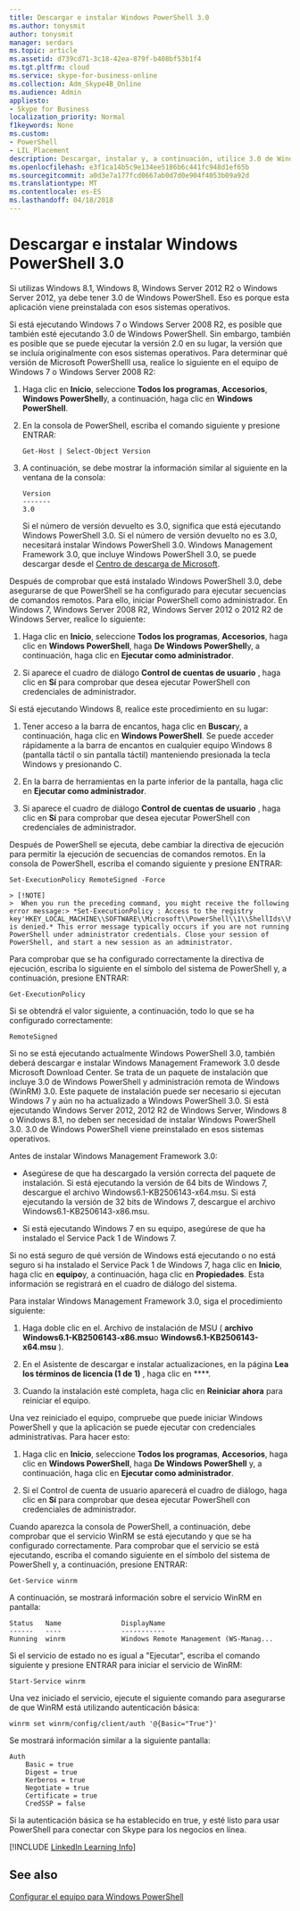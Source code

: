 ```yaml
---
title: Descargar e instalar Windows PowerShell 3.0
ms.author: tonysmit
author: tonysmit
manager: serdars
ms.topic: article
ms.assetid: d739cd71-3c18-42ea-879f-b408bf53b1f4
ms.tgt.pltfrm: cloud
ms.service: skype-for-business-online
ms.collection: Adm_Skype4B_Online
ms.audience: Admin
appliesto:
- Skype for Business
localization_priority: Normal
f1keywords: None
ms.custom:
- PowerShell
- LIL_Placement
description: Descargar, instalar y, a continuación, utilice 3.0 de Windows PowerShell para crear una sesión de PowerShell remoto que se conecta a Skype para los negocios en línea.
ms.openlocfilehash: e3f1ca14b5c9e134ee5186b6c441fc948d1ef65b
ms.sourcegitcommit: a0d3e7a177fcd0667ab0d7d0e904f4053b09a92d
ms.translationtype: MT
ms.contentlocale: es-ES
ms.lasthandoff: 04/18/2018
---
```

# <a name="download-and-install-windows-powershell-30"></a>Descargar e instalar Windows PowerShell 3.0

Si utilizas Windows 8.1, Windows 8, Windows Server 2012 R2 o Windows Server 2012, ya debe tener 3.0 de Windows PowerShell. Eso es porque esta aplicación viene preinstalada con esos sistemas operativos. 
  
Si está ejecutando Windows 7 o Windows Server 2008 R2, es posible que también esté ejecutando 3.0 de Windows PowerShell. Sin embargo, también es posible que se puede ejecutar la versión 2.0 en su lugar, la versión que se incluía originalmente con esos sistemas operativos. Para determinar qué versión de Microsoft PowerShelll usa, realice lo siguiente en el equipo de Windows 7 o Windows Server 2008 R2:
  
1. Haga clic en **Inicio**, seleccione **Todos los programas**, **Accesorios**, **Windows PowerShell**y, a continuación, haga clic en **Windows PowerShell**.
    
2. En la consola de PowerShell, escriba el comando siguiente y presione ENTRAR:
    
    ```
   Get-Host | Select-Object Version
   ```

3. A continuación, se debe mostrar la información similar al siguiente en la ventana de la consola:
    
    ```
    Version
    -------
    3.0
    ```

    Si el número de versión devuelto es 3.0, significa que está ejecutando Windows PowerShell 3.0. Si el número de versión devuelto no es 3.0, necesitará instalar Windows PowerShell 3.0. Windows Management Framework 3.0, que incluye Windows PowerShell 3.0, se puede descargar desde el [Centro de descarga de Microsoft](https://www.microsoft.com/en-us/download/details.aspx?id=34595).
  
Después de comprobar que está instalado Windows PowerShell 3.0, debe asegurarse de que PowerShell se ha configurado para ejecutar secuencias de comandos remotos. Para ello, iniciar PowerShell como administrador. En Windows 7, Windows Server 2008 R2, Windows Server 2012 o 2012 R2 de Windows Server, realice lo siguiente:
  
1. Haga clic en **Inicio**, seleccione **Todos los programas**, **Accesorios**, haga clic en **Windows PowerShell**, haga **De Windows PowerShell**y, a continuación, haga clic en **Ejecutar como administrador**.
    
2. Si aparece el cuadro de diálogo **Control de cuentas de usuario** , haga clic en **Sí** para comprobar que desea ejecutar PowerShell con credenciales de administrador.
    
Si está ejecutando Windows 8, realice este procedimiento en su lugar:
  
1. Tener acceso a la barra de encantos, haga clic en **Buscar**y, a continuación, haga clic en **Windows PowerShell**. Se puede acceder rápidamente a la barra de encantos en cualquier equipo Windows 8 (pantalla táctil o sin pantalla táctil) manteniendo presionada la tecla Windows y presionando C.
    
2. En la barra de herramientas en la parte inferior de la pantalla, haga clic en **Ejecutar como administrador**.
    
3. Si aparece el cuadro de diálogo **Control de cuentas de usuario** , haga clic en **Sí** para comprobar que desea ejecutar PowerShell con credenciales de administrador.
    
Después de PowerShell se ejecuta, debe cambiar la directiva de ejecución para permitir la ejecución de secuencias de comandos remotos. En la consola de PowerShell, escriba el comando siguiente y presione ENTRAR:
```
Set-ExecutionPolicy RemoteSigned -Force
```
    > [!NOTE]
    >  When you run the preceding command, you might receive the following error message:> *Set-ExecutionPolicy : Access to the registry key'HKEY_LOCAL_MACHINE\\SOFTWARE\\Microsoft\\PowerShell\\1\\ShellIds\\Micrsoft.PowerShell' is denied.* This error message typically occurs if you are not running PowerShell under administrator credentials. Close your session of PowerShell, and start a new session as an administrator. 
  
Para comprobar que se ha configurado correctamente la directiva de ejecución, escriba lo siguiente en el símbolo del sistema de PowerShell y, a continuación, presione ENTRAR:
  
```
Get-ExecutionPolicy
```

Si se obtendrá el valor siguiente, a continuación, todo lo que se ha configurado correctamente:
  
```
RemoteSigned
```

Si no se está ejecutando actualmente Windows PowerShell 3.0, también deberá descargar e instalar Windows Management Framework 3.0 desde Microsoft Download Center. Se trata de un paquete de instalación que incluye 3.0 de Windows PowerShell y administración remota de Windows (WinRM) 3.0. Este paquete de instalación puede ser necesario si ejecutan Windows 7 y aún no ha actualizado a Windows PowerShell 3.0. Si está ejecutando Windows Server 2012, 2012 R2 de Windows Server, Windows 8 o Windows 8.1, no deben ser necesidad de instalar Windows PowerShell 3.0. 3.0 de Windows PowerShell viene preinstalado en esos sistemas operativos.
  
Antes de instalar Windows Management Framework 3.0:
  
- Asegúrese de que ha descargado la versión correcta del paquete de instalación. Si está ejecutando la versión de 64 bits de Windows 7, descargue el archivo Windows6.1-KB2506143-x64.msu. Si está ejecutando la versión de 32 bits de Windows 7, descargue el archivo Windows6.1-KB2506143-x86.msu.
    
- Si está ejecutando Windows 7 en su equipo, asegúrese de que ha instalado el Service Pack 1 de Windows 7.
    
Si no está seguro de qué versión de Windows está ejecutando o no está seguro si ha instalado el Service Pack 1 de Windows 7, haga clic en **Inicio**, haga clic en **equipo**y, a continuación, haga clic en **Propiedades**. Esta información se registrará en el cuadro de diálogo del sistema.
  
Para instalar Windows Management Framework 3.0, siga el procedimiento siguiente:
  
1. Haga doble clic en el. Archivo de instalación de MSU ( **archivo Windows6.1-KB2506143-x86.msu**o **Windows6.1-KB2506143-x64.msu** ).
    
2. En el Asistente de descargar e instalar actualizaciones, en la página **Lea los términos de licencia (1 de 1)** , haga clic en ****.
    
3. Cuando la instalación esté completa, haga clic en **Reiniciar ahora** para reiniciar el equipo.
    
Una vez reiniciado el equipo, compruebe que puede iniciar Windows PowerShell y que la aplicación se puede ejecutar con credenciales administrativas. Para hacer esto:
  
1. Haga clic en **Inicio**, seleccione **Todos los programas**, **Accesorios**, haga clic en **Windows PowerShell**, haga **De Windows PowerShell** y, a continuación, haga clic en **Ejecutar como administrador**.
    
2. Si el Control de cuenta de usuario aparecerá el cuadro de diálogo, haga clic en **Sí** para comprobar que desea ejecutar PowerShell con credenciales de administrador.
    
Cuando aparezca la consola de PowerShell, a continuación, debe comprobar que el servicio WinRM se está ejecutando y que se ha configurado correctamente. Para comprobar que el servicio se está ejecutando, escriba el comando siguiente en el símbolo del sistema de PowerShell y, a continuación, presione ENTRAR:
  
```
Get-Service winrm
```

A continuación, se mostrará información sobre el servicio WinRM en pantalla:
  
```
Status   Name               DisplayName
------   ----               -----------
Running  winrm              Windows Remote Management (WS-Manag...
```

Si el servicio de estado no es igual a "Ejecutar", escriba el comando siguiente y presione ENTRAR para iniciar el servicio de WinRM:
  
```
Start-Service winrm
```

Una vez iniciado el servicio, ejecute el siguiente comando para asegurarse de que WinRM está utilizando autenticación básica:
  
```
winrm set winrm/config/client/auth '@{Basic="True"}'
```

Se mostrará información similar a la siguiente pantalla:
  
```
Auth
    Basic = true
    Digest = true
    Kerberos = true
    Negotiate = true
    Certificate = true
    CredSSP = false
```

Si la autenticación básica se ha establecido en true, y esté listo para usar PowerShell para conectar con Skype para los negocios en línea.
  
[!INCLUDE [LinkedIn Learning Info](../../common/office/linkedin-learning-info.md)]
   
## <a name="related-topics"></a>See also
[Configurar el equipo para Windows PowerShell](set-up-your-computer-for-windows-powershell.md) 

  
 